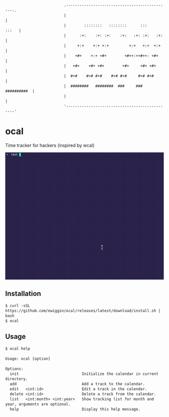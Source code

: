 ```
                          .-----------------------------------------------.
                          |                                               |
                          |        ::::::::   ::::::::      :::     :::   |
                          |      :+:    :+: :+:    :+:   :+: :+:   :+:    |
                          |     +:+    +:+ +:+         +:+   +:+  +:+     |
                          |    +#+    +:+ +#+        +#++:++#++: +#+      |
                          |   +#+    +#+ +#+        +#+     +#+ +#+       |
                          |  #+#    #+# #+#    #+# #+#     #+# #+#        |
                          |  ########   ########  ###     ### ##########  |
                          |                                               |
                          '-----------------------------------------------'
```

# ocal

Time tracker for hackers (inspired by wcal)

<p align="center">
  <a href="https://github.com/ewiggin/ocal">
    <img alt="ocal gif demostration" src="https://github.com/ewiggin/ocal/raw/main/ocal.gif" width="750">
  </a>
</p>

## Installation

```
$ curl -sSL https://github.com/ewiggin/ocal/releases/latest/download/install.sh | bash
$ ocal
```

## Usage

```
$ ocal help

Usage: ocal [option]

Options:
  init                            Initialize the calendar in current directory.
  add                             Add a track to the calendar.
  edit   <int:id>                 Edit a track in the calendar.
  delete <int:id>                 Delete a track from the calendar.
  list   <int:month> <int:year>   Show tracking list for month and year, arguments are optional.
  help                            Display this help message.
```
